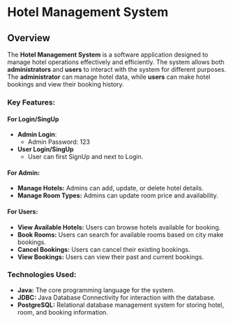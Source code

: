 # Hotel Management System

## Overview

The **Hotel Management System** is a software application designed to manage hotel operations effectively and efficiently. The system allows both **administrators** and **users** to interact with the system for different purposes. The **administrator** can manage hotel data, while **users** can make hotel bookings and view their booking history.

### Key Features:

#### For Login/SingUp
- **Admin Login**:
  - Admin Password: 123
- **User Login/SingUp**
  - User can first SignUp and next to Login.  

#### For Admin:
- **Manage Hotels:** Admins can add, update, or delete hotel details.
- **Manage Room Types:** Admins can update room price and availability.

#### For Users:
- **View Available Hotels:** Users can browse hotels available for booking.
- **Book Rooms:** Users can search for available rooms based on city make bookings.
- **Cancel Bookings:** Users can cancel their existing bookings.
- **View Bookings:** Users can view their past and current bookings.

### Technologies Used:
- **Java:** The core programming language for the system.
- **JDBC:** Java Database Connectivity for interaction with the database.
- **PostgreSQL:** Relational database management system for storing hotel, room, and booking information.
